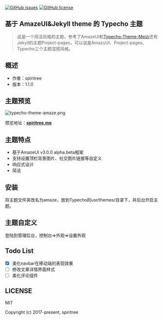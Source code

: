 [![GitHub issues](https://img.shields.io/github/issues/spiritree/typecho-theme-amaze.svg?style=flat-square)](https://github.com/spiritree/typecho-theme-amaze/issues)
[![GitHub license](https://img.shields.io/badge/license-MIT-blue.svg?style=flat-square)](https://raw.githubusercontent.com/spiritree/typecho-theme-amaze/master/LICENSE)

## 基于 AmazeUI&Jekyll theme 的 Typecho 主题
> 这是一个简洁风格的主题，参考了AmazeUI和[Typecho-Theme-Meizi](https://github.com/tlerbao/Typecho-Theme-Meizi)还有Jekyll的主题Project-pages，可以说是AmazuUI、Project-pages、Typecho三个主题混搭风格。

## 概述

- 作者：spiritree
- 版本：1.1.0

## 主题预览
![typecho-theme-amaze.png](https://ooo.0o0.ooo/2017/08/06/59868a3fcf4e6.png)

预览地址：**[spiritree.me](https://spiritree.me)**

## 主题特点
- 基于AmazeUI v3.0.0 alpha.beta框架
- 支持设置顶栏背景图片、社交图片链接等自定义
- 响应式设计
- 简洁

## 安装
将主题文件夹改名为amaze，放到Typecho的usr/themes/目录下，并后台开启主题。

## 主题自定义
登陆到管理后台，控制台=>外观=>设置外观

## Todo List
- [x] 美化navbar在移动端的表现效果
- [ ] 修改文章详情界面样式
- [ ] 美化评论组件

## LICENSE

MIT

Copyright (c) 2017-present, spiritree